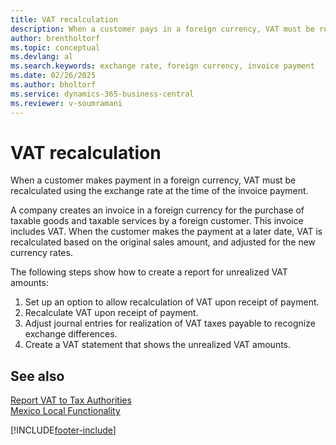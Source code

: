 ```yaml
---
title: VAT recalculation
description: When a customer pays in a foreign currency, VAT must be recalculated using the exchange rate at the time of the invoice payment.
author: brentholtorf
ms.topic: conceptual
ms.devlang: al
ms.search.keywords: exchange rate, foreign currency, invoice payment
ms.date: 02/26/2025
ms.author: bholtorf
ms.service: dynamics-365-business-central
ms.reviewer: v-soumramani
---
```


# VAT recalculation

When a customer makes payment in a foreign currency, VAT must be recalculated using the exchange rate at the time of the invoice payment.  

A company creates an invoice in a foreign currency for the purchase of taxable goods and taxable services by a foreign customer. This invoice includes VAT. When the customer makes the payment at a later date, VAT is recalculated based on the original sales amount, and adjusted for the new currency rates.  

The following steps show how to create a report for unrealized VAT amounts:  

1. Set up an option to allow recalculation of VAT upon receipt of payment.  
1. Recalculate VAT upon receipt of payment.  
1. Adjust journal entries for realization of VAT taxes payable to recognize exchange differences.  
1. Create a VAT statement that shows the unrealized VAT amounts.

## See also

[Report VAT to Tax Authorities](../../finance-how-report-vat.md)   
[Mexico Local Functionality](mexico-local-functionality.md)


[!INCLUDE[footer-include](../../includes/footer-banner.md)]